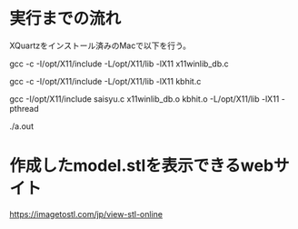 # 実行までの流れ
XQuartzをインストール済みのMacで以下を行う。

gcc -c -I/opt/X11/include -L/opt/X11/lib -lX11 x11winlib_db.c

gcc -c -I/opt/X11/include -L/opt/X11/lib -lX11 kbhit.c

gcc -I/opt/X11/include saisyu.c x11winlib_db.o kbhit.o -L/opt/X11/lib -lX11 -pthread

./a.out

# 作成したmodel.stlを表示できるwebサイト
https://imagetostl.com/jp/view-stl-online